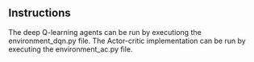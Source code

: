 ## Instructions
The deep Q-learning agents can be run by executiong the environment\_dqn.py file.
The Actor-critic implementation can be run by executing the environment\_ac.py file.

